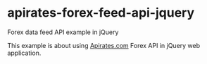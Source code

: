 apirates-forex-feed-api-jquery
==============================

Forex data feed API example in jQuery 

This example is about using <a href="http://apirates.com/">Apirates.com</a> Forex API in jQuery web application.
